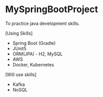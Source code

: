 # MySpringBootProject
To practice java development skills.

[Using Skills]
- Spring Boot (Gradle)
- JUnit5
- ORM(JPA) - H2, MySQL
- AWS
- Docker, Kubernetes

[Will use skills]
- Kafka
- NoSQL
